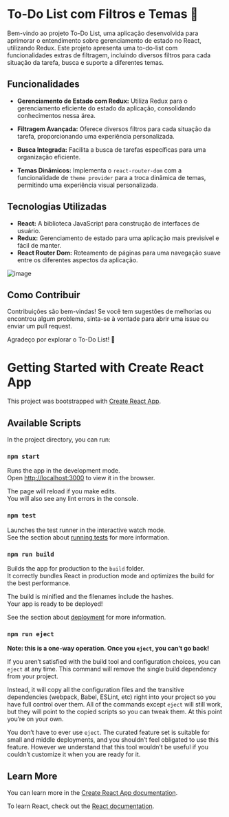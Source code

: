 # To-Do List com Filtros e Temas 📝

Bem-vindo ao projeto To-Do List, uma aplicação desenvolvida para aprimorar o entendimento sobre gerenciamento de estado no React, utilizando Redux. Este projeto apresenta uma to-do-list com funcionalidades extras de filtragem, incluindo diversos filtros para cada situação da tarefa, busca e suporte a diferentes temas.

## Funcionalidades

- **Gerenciamento de Estado com Redux:** Utiliza Redux para o gerenciamento eficiente do estado da aplicação, consolidando conhecimentos nessa área.

- **Filtragem Avançada:** Oferece diversos filtros para cada situação da tarefa, proporcionando uma experiência personalizada.

- **Busca Integrada:** Facilita a busca de tarefas específicas para uma organização eficiente.

- **Temas Dinâmicos:** Implementa o `react-router-dom` com a funcionalidade de `theme provider` para a troca dinâmica de temas, permitindo uma experiência visual personalizada.

## Tecnologias Utilizadas

- **React:** A biblioteca JavaScript para construção de interfaces de usuário.
- **Redux:** Gerenciamento de estado para uma aplicação mais previsível e fácil de manter.
- **React Router Dom:** Roteamento de páginas para uma navegação suave entre os diferentes aspectos da aplicação.

![image](https://github.com/MozartSoares/to-do-list-React/assets/142760312/c3138c16-e9fc-46fb-9cda-8a83e5936aef)


## Como Contribuir

Contribuições são bem-vindas! Se você tem sugestões de melhorias ou encontrou algum problema, sinta-se à vontade para abrir uma issue ou enviar um pull request.

Agradeço por explorar o To-Do List! 🚀


# Getting Started with Create React App

This project was bootstrapped with [Create React App](https://github.com/facebook/create-react-app).

## Available Scripts

In the project directory, you can run:

### `npm start`

Runs the app in the development mode.\
Open [http://localhost:3000](http://localhost:3000) to view it in the browser.

The page will reload if you make edits.\
You will also see any lint errors in the console.

### `npm test`

Launches the test runner in the interactive watch mode.\
See the section about [running tests](https://facebook.github.io/create-react-app/docs/running-tests) for more information.

### `npm run build`

Builds the app for production to the `build` folder.\
It correctly bundles React in production mode and optimizes the build for the best performance.

The build is minified and the filenames include the hashes.\
Your app is ready to be deployed!

See the section about [deployment](https://facebook.github.io/create-react-app/docs/deployment) for more information.

### `npm run eject`

**Note: this is a one-way operation. Once you `eject`, you can’t go back!**

If you aren’t satisfied with the build tool and configuration choices, you can `eject` at any time. This command will remove the single build dependency from your project.

Instead, it will copy all the configuration files and the transitive dependencies (webpack, Babel, ESLint, etc) right into your project so you have full control over them. All of the commands except `eject` will still work, but they will point to the copied scripts so you can tweak them. At this point you’re on your own.

You don’t have to ever use `eject`. The curated feature set is suitable for small and middle deployments, and you shouldn’t feel obligated to use this feature. However we understand that this tool wouldn’t be useful if you couldn’t customize it when you are ready for it.

## Learn More

You can learn more in the [Create React App documentation](https://facebook.github.io/create-react-app/docs/getting-started).

To learn React, check out the [React documentation](https://reactjs.org/).
